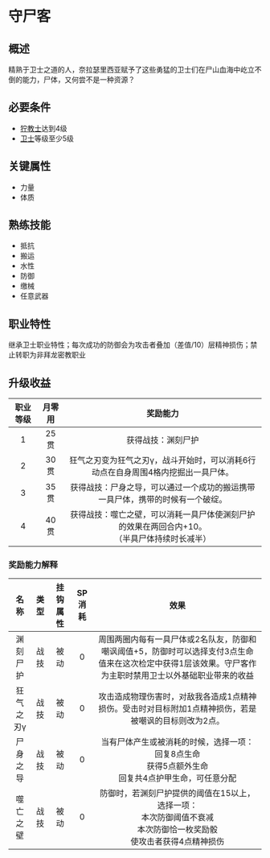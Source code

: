 # 守尸客

## 概述

精熟于卫士之道的人，奈拉瑟里西亚赋予了这些勇猛的卫士们在尸山血海中屹立不倒的能力，尸体，又何尝不是一种资源？

## 必要条件

* <a href="../grimnarchclergy" target="_blank">狞教士</a>达到4级
* <a href="../../../basicJob/Guard" target="_blank">卫士</a>等级至少5级

## 关键属性

* 力量
* 体质

## 熟练技能

* 抵抗
* 搬运
* 水性
* 防御
* 缴械
* 任意武器

## 职业特性

继承卫士职业特性；每次成功的防御会为攻击者叠加（差值/10）层精神损伤；禁止转职为非拜龙密教职业

## 升级收益

职业等级|月零用|奖励能力
:--:|:--:|:--:
1|25贯|获得战技：渊刻尸护
2|30贯|狂气之刃变为狂气之刃γ，战斗开始时，可以消耗6行动点在自身周围4格内挖掘出一具尸体。
3|35贯|获得战技：尸身之导，可以通过一个成功的搬运携带一具尸体，携带的时候有一个破绽。
4|40贯|获得战技：噬亡之壁，可以消耗一具尸体使渊刻尸护的效果在两回合内+10。<br>（半具尸体持续时长减半）

### 奖励能力解释

名称|类型|挂钩属性|SP消耗|效果
:--:|:--:|:--:|:--:|:--:
渊刻尸护|战技|被动|0|周围两圈内每有一具尸体或2名队友，防御和嘲讽阈值+5，防御时可以选择支付3点生命值来在这次检定中获得1层该效果。守尸客作为主职时禁用卫士以外基础职业带来的收益
狂气之刃γ|战技|被动|0|攻击造成物理伤害时，对敌我各造成1点精神损伤。受击时对目标附加1点精神损伤，若是被嘲讽的目标则改为2点。
尸身之导|战技|被动|0|当有尸体产生或被消耗的时候，选择一项：<br>回复8点生命<br>获得5点额外生命<br>回复共4点护甲生命，可任意分配
噬亡之壁|战技|被动|0|防御时，若渊刻尸护提供的阈值在15以上，选择一项：<br>本次防御阈值不衰减<br>本次防御恰一枚奖励骰<br>使攻击者获得4点精神损伤

